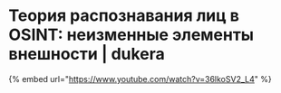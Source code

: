 # Теория распознавания лиц в OSINT: неизменные элементы внешности | dukera

{% embed url="https://www.youtube.com/watch?v=36lkoSV2_L4" %}
